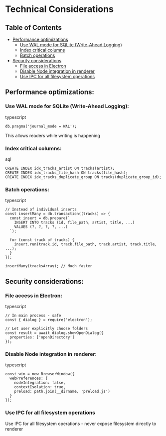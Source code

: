 # Technical Considerations

## Table of Contents

- [Performance optimizations](#performance-optimizations)
  - [Use WAL mode for SQLite (Write-Ahead Logging)](#use-wal-mode-for-sqlite-write-ahead-logging)
  - [Index critical columns](#index-critical-columns)
  - [Batch operations](#batch-operations)
- [Security considerations](#security-considerations)
  - [File access in Electron](#file-access-in-electron)
  - [Disable Node integration in renderer](#disable-node-integration-in-renderer)
  - [Use IPC for all filesystem operations](#use-ipc-for-all-filesystem-operations)

## Performance optimizations:

### Use WAL mode for SQLite (Write-Ahead Logging):

typescript
```
db.pragma('journal_mode = WAL');
```
This allows readers while writing is happening
​
### Index critical columns:

sql
```
CREATE INDEX idx_tracks_artist ON tracks(artist);
CREATE INDEX idx_tracks_file_hash ON tracks(file_hash);
CREATE INDEX idx_tracks_duplicate_group ON tracks(duplicate_group_id);
```

### Batch operations:

typescript
```
// Instead of individual inserts
const insertMany = db.transaction((tracks) => {
  const insert = db.prepare(`
    INSERT INTO tracks (id, file_path, artist, title, ...) 
    VALUES (?, ?, ?, ?, ...)
  `);
  
  for (const track of tracks) {
    insert.run(track.id, track.file_path, track.artist, track.title, ...);
  }
});

insertMany(tracksArray); // Much faster
```

## Security considerations:

### File access in Electron:

typescript
```
// In main process - safe
const { dialog } = require('electron');

// Let user explicitly choose folders
const result = await dialog.showOpenDialog({
  properties: ['openDirectory']
});
```

### Disable Node integration in renderer:

typescript
```
const win = new BrowserWindow({
  webPreferences: {
    nodeIntegration: false,
    contextIsolation: true,
    preload: path.join(__dirname, 'preload.js')
  }
});
```

### Use IPC for all filesystem operations

Use IPC for all filesystem operations - never expose filesystem directly to renderer

​